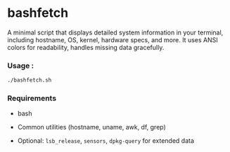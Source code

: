 # bashfetch

A minimal script that displays detailed system information in your terminal, including hostname, OS, kernel, hardware specs, and more. It uses ANSI colors for readability, handles missing data gracefully.

### Usage :
```bash
./bashfetch.sh
```

### Requirements
- bash

- Common utilities (hostname, uname, awk, df, grep)

- Optional: `lsb_release`, `sensors`, `dpkg-query` for extended data
